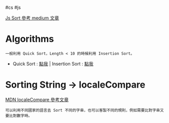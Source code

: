 #cs #js 

[Js Sort 參考 medium 文章](https://medium.com/@leokao0726/%E6%B7%BA%E8%AB%87-js-sort-%E5%88%B0%E8%83%8C%E5%BE%8C%E6%8E%92%E5%BA%8F%E6%96%B9%E6%B3%95-1035f5b8cde8)

# Algorithms
	一般利用 Quick Sort，Length < 10 的時候利用 Insertion Sort。

- Quick Sort : [點我](https://www.youtube.com/watch?v=5nXrEBhBFpU) | Insertion Sort : [點我](https://www.youtube.com/watch?v=DfloPvgptJA)

# Sorting String → localeCompare
[MDN localeCompare 參考文章](https://developer.mozilla.org/en-US/docs/Web/JavaScript/Reference/Global_Objects/String/localeCompare)

	可以利用不同國家的語言去 Sort 不同的字串，也可以客製不同的規則，例如需要比對字串又要比對數字時。